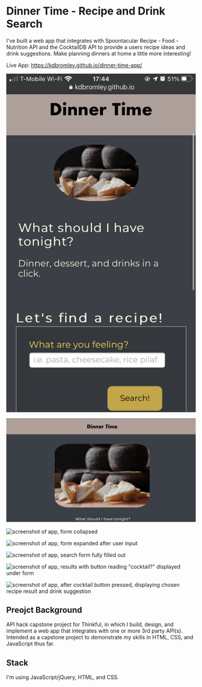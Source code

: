 # Dinner Time - Recipe and Drink Search
I've built a web app that integrates with Spoontacular Recipe - Food - Nutrition API and the CocktailDB API to provide a users recipe ideas and drink suggestions. Make planning dinners at home a little more interesting!

Live App: https://kdbromley.github.io/dinner-time-app/

![screenshot of app on iphone](/images/iphone-screenshot.png?raw=true "Optional Title")

![screenshot of app on desktop](/images/desktop-screenshot.png?raw=true "Optional Title")

![screenshot of app, form collapsed](/Dinner-Time-App__menu-collapsed)

![screenshot of app, form expanded after user input](/Dinner-Time-App__full-menu-displayed)

![screenshot of app, search form fully filled out](/Dinner-Time-App__full-menu-filled-out)

![screenshot of app, results with button reading "cocktail?" displayed under form](/Dinner-Time-App__recipe-and-cocktail-button-displayed)

![screenshot of app, after cocktail button pressed, displaying chosen recipe result and drink suggestion](/Dinner-Time-App__recipe-and-beverage-displayed)



## Preojct Background 
API hack capstone project for Thinkful, in which I build, design, and implement a web app that integrates with one or more 3rd party API(s). 
Intended as a capstone project to demonstrate my skills in HTML, CSS, and JavaScript thus far. 

## Stack
I'm using JavaScript/jQuery, HTML, and CSS. 
